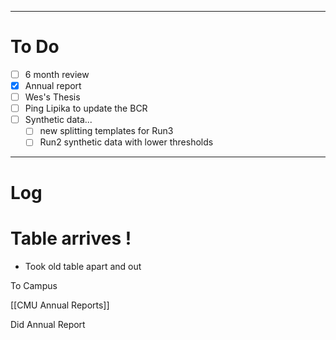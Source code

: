 

---
# To Do

- [ ] 6 month review
- [x]  Annual report
- [ ]  Wes's Thesis
- [ ] Ping Lipika to update the BCR
- [ ] Synthetic data... 
	- [ ] new splitting templates for Run3 
	- [ ] Run2 synthetic data with lower thresholds

---

# Log

# Table arrives !
- Took old table apart and out

To Campus

[[CMU Annual Reports]]

Did Annual Report


